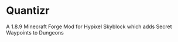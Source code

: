 # Quantizr
A 1.8.9 Minecraft Forge Mod for Hypixel Skyblock which adds Secret Waypoints to Dungeons
